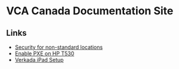 # VCA Canada Documentation Site

## Links

* [Security for non-standard locations](security/instructions.md)
* [Enable PXE on HP T530](thinclient_t530_enable_pxe.md)
* [Verkada iPad Setup](verkada/instructions.md)
